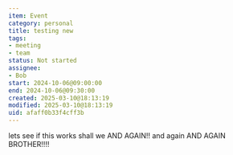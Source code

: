 ```yaml
---
item: Event
category: personal
title: testing new
tags:
- meeting
- team
status: Not started
assignee:
- Bob
start: 2024-10-06@09:00:00
end: 2024-10-06@09:30:00
created: 2025-03-10@18:13:19
modified: 2025-03-10@18:13:19
uid: afaff0b33f4cff3b
---
```


lets see if this works shall we
AND AGAIN!!
and again
AND AGAIN BROTHER!!!!